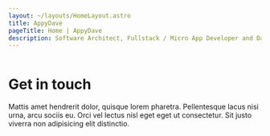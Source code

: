 ```yaml
---
layout: ~/layouts/HomeLayout.astro
title: AppyDave
pageTitle: Home | AppyDave
description: Software Architect, Fullstack / Micro App Developer and Dancer
---
```


<div class="relative bg-indigo-800">
  <div class="absolute inset-0">
    <img class="h-full w-full object-cover" src="https://images.unsplash.com/photo-1525130413817-d45c1d127c42?ixlib=rb-1.2.1&ixid=eyJhcHBfaWQiOjEyMDd9&auto=format&fit=crop&w=1920&q=60&&sat=-100" alt="">
    <div class="absolute inset-0 bg-indigo-800 mix-blend-multiply" aria-hidden="true"></div>
  </div>
  <div class="relative mx-auto max-w-7xl py-24 px-4 sm:py-32 sm:px-6 lg:px-8">
    <h1 class="text-4xl font-bold tracking-tight text-white sm:text-5xl lg:text-6xl">Get in touch</h1>
    <p class="mt-6 max-w-3xl text-xl text-indigo-100">Mattis amet hendrerit dolor, quisque lorem pharetra. Pellentesque lacus nisi urna, arcu sociis eu. Orci vel lectus nisl eget eget ut consectetur. Sit justo viverra non adipisicing elit distinctio.</p>
  </div>
</div>
